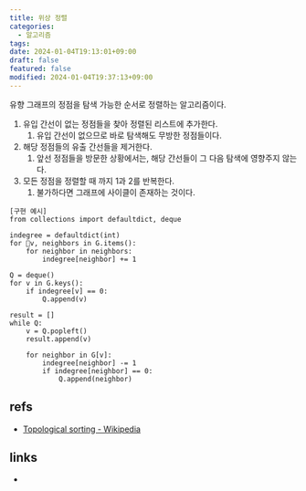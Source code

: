 ```yaml
---
title: 위상 정렬
categories:
  - 알고리즘
tags: 
date: 2024-01-04T19:13:01+09:00
draft: false
featured: false
modified: 2024-01-04T19:37:13+09:00
---
```

유향 그래프의 정점을 탐색 가능한 순서로 정렬하는 알고리즘이다.

1. 유입 간선이 없는 정점들을 찾아 정렬된 리스트에 추가한다.
	1. 유입 간선이 없으므로 바로 탐색해도 무방한 정점들이다.
2. 해당 정점들의 유출 간선들을 제거한다.
	1. 앞선 정점들을 방문한 상황에서는, 해당 간선들이 그 다음 탐색에 영향주지 않는다.
3. 모든 정점을 정렬할 때 까지 1과 2를 반복한다.
	1. 불가하다면 그래프에 사이클이 존재하는 것이다.


```
[구현 예시]
from collections import defaultdict, deque

indegree = defaultdict(int) 
for v, neighbors in G.items(): 
	for neighbor in neighbors:
		indegree[neighbor] += 1

Q = deque() 
for v in G.keys():
	if indegree[v] == 0:
		Q.append(v)

result = []
while Q:
	v = Q.popleft()
	result.append(v)
	
	for neighbor in G[v]:
		indegree[neighbor] -= 1
		if indegree[neighbor] == 0: 
			Q.append(neighbor)
```


## refs
- [Topological sorting - Wikipedia](https://en.wikipedia.org/wiki/Topological_sorting)


## links
- 
